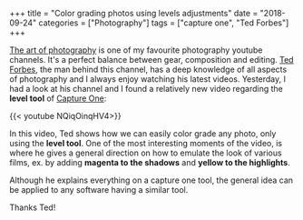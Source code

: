 +++
title = "Color grading photos using levels adjustments"
date =  "2018-09-24"
categories = ["Photography"]
tags = ["capture one", "Ted Forbes"]
+++

[The art of photography](https://www.youtube.com/channel/UC7T8roVtC_3afWKTOGtLlBA) is one of my favourite photography youtube channels. It's a perfect balance between gear, composition and editing.
[Ted Forbes](http://tedforbes.com/), the man behind this channel, has a deep knowledge  of all aspects of photography and I always enjoy watching his latest videos.
Yesterday, I had a look at his channel and I found a relatively new video regarding the **level tool** of [Capture One](https://www.phaseone.com/Products/Software/Capture-One-Pro/Highlights.aspx):  


{{< youtube NQiqOinqHV4>}}

In this video, Ted shows how we can easily color grade any photo, only using the **level tool**. One of the most interesting moments of the video, is where he gives a general direction on how to emulate the look of various films, ex. by adding **magenta to the shadows** and **yellow to the highlights**.

Although he explains everything on a capture one tool, the general idea can be applied to any software having a similar tool.

Thanks Ted!